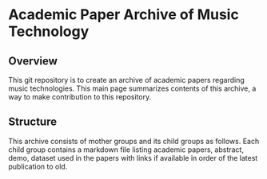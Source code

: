 # Academic Paper Archive of Music Technology 

## Overview
This git repository is to create an archive of academic papers regarding music technologies.
This main page summarizes contents of this archive, a way to make contribution to this repository. 

## Structure
This archive consists of mother groups and its child groups as follows. 
Each child group contains a markdown file listing academic papers, abstract, 
demo, dataset used in the papers with links if available in order of the latest publication to old. 

 